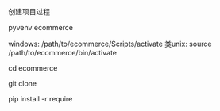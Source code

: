 创建项目过程

pyvenv ecommerce

windows:
    /path/to/ecommerce/Scripts/activate
类unix:
    source /path/to/ecommerce/bin/activate

cd ecommerce

git clone

pip install -r require